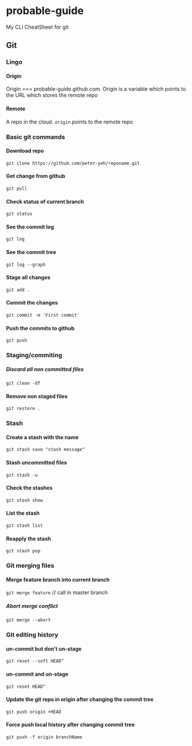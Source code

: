 # probable-guide
My CLI CheatSheet for git

## Git

### Lingo
#### Origin
Origin === probable-guide.github.com. Origin is a variable which points to the URL which stores the remote repo

#### Remote
A repo in the cloud. `origin` points to the remote repo

### Basic git commands
#### Download repo
`git clone https://github.com/peter-yeh/reponame.git`

#### Get change from github
`git pull`

#### Check status of current branch
`git status`

#### See the commit log
`git log`

#### See the commit tree
`git log --graph`

#### Stage all changes
`git add .`

#### Commit the changes
`git commit -m 'First commit'` 

#### Push the commits to github
`git push`


### Staging/commiting
##### Discard all non committed files
`git clean -df`

#### Remove non staged files
`git restore .`


### Stash
#### Create a stash with the name
`git stash save "stash message"`

#### Stash uncommitted files
`git stash -u`

#### Check the stashes
`git stash show`

#### List the stash
`git stash list`

#### Reapply the stash
`git stash pop`


### Git merging files
#### Merge feature branch into current branch
`git merge feature` // call in master branch

##### Abort merge conflict
`git merge --abort`


### Git editing history
#### un-commit but don't un-stage
`git reset --soft HEAD^`

#### un-commit and un-stage
`git reset HEAD^`

#### Update the git repo in origin after changing the commit tree
`git push origin +HEAD`

#### Force push local history after changing commit tree
`git push -f origin branchName`
